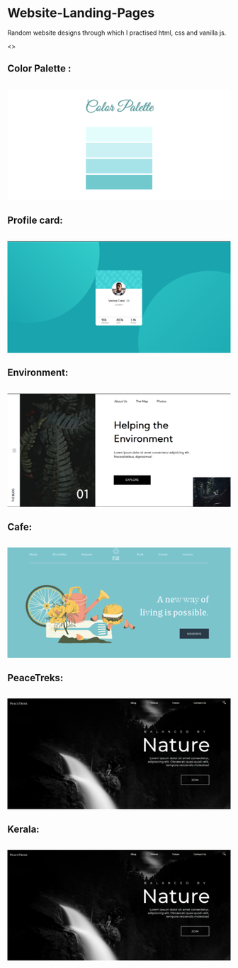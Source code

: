 # Website-Landing-Pages
Random website designs through which I practised html, css and vanilla js.

<>

## Color Palette : 
<br>
<a href = "https://color-paletter.netlify.app/">
    <img src = "color-paletter\assets\images\Colors 🎨.png" alt = "Screenshot">
</a>
<br>



## Profile card: 

<br>
<a href = "https://profile-card-challenge-fem.netlify.app/">
    <img src = "Frontendmaster challenge\assets\images\Screenshot .png" alt = "Screenshot">
</a>
<br>

## Environment: 

<br>

<a href = "https://cranky-wescoff-7ebeca.netlify.app/">
    <img src = "Environment/assets/images/Screenshot .png" alt = "Screenshot">
</a>
<br>


## Cafe: 

<br>

<a href = "https://musing-borg-6238bd.netlify.app/">
    <img src = "Cafe/assets/images/Screenshot.png" alt = "Screenshot">
</a>
<br>

## PeaceTreks: 

<br>

<a href = "https://laughing-saha-3a0e82.netlify.app/">
    <img src = "PeaceTreks/assets/images/Screenshot 2.png" alt = "Screenshot">
</a>
<br>

## Kerala: 

<br>

<a href = "https://laughing-saha-3a0e82.netlify.app/">
    <img src = "PeaceTreks/assets/images/Screenshot 2.png" alt = "Screenshot">
</a>
<br>